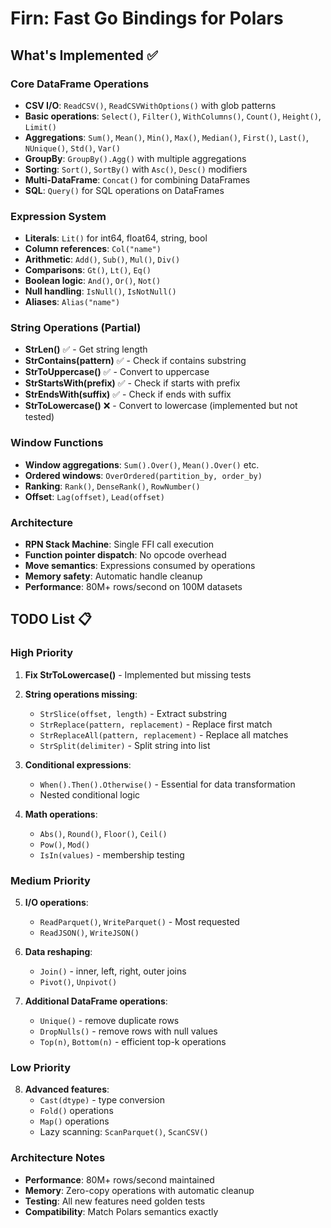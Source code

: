 # Firn: Fast Go Bindings for Polars

## What's Implemented ✅

### Core DataFrame Operations
- **CSV I/O**: `ReadCSV()`, `ReadCSVWithOptions()` with glob patterns
- **Basic operations**: `Select()`, `Filter()`, `WithColumns()`, `Count()`, `Height()`, `Limit()`
- **Aggregations**: `Sum()`, `Mean()`, `Min()`, `Max()`, `Median()`, `First()`, `Last()`, `NUnique()`, `Std()`, `Var()`
- **GroupBy**: `GroupBy().Agg()` with multiple aggregations
- **Sorting**: `Sort()`, `SortBy()` with `Asc()`, `Desc()` modifiers
- **Multi-DataFrame**: `Concat()` for combining DataFrames
- **SQL**: `Query()` for SQL operations on DataFrames

### Expression System
- **Literals**: `Lit()` for int64, float64, string, bool
- **Column references**: `Col("name")`
- **Arithmetic**: `Add()`, `Sub()`, `Mul()`, `Div()`
- **Comparisons**: `Gt()`, `Lt()`, `Eq()`
- **Boolean logic**: `And()`, `Or()`, `Not()`
- **Null handling**: `IsNull()`, `IsNotNull()`
- **Aliases**: `Alias("name")`

### String Operations (Partial)
- **StrLen()** ✅ - Get string length
- **StrContains(pattern)** ✅ - Check if contains substring
- **StrToUppercase()** ✅ - Convert to uppercase
- **StrStartsWith(prefix)** ✅ - Check if starts with prefix
- **StrEndsWith(suffix)** ✅ - Check if ends with suffix
- **StrToLowercase()** ❌ - Convert to lowercase (implemented but not tested)

### Window Functions
- **Window aggregations**: `Sum().Over()`, `Mean().Over()` etc.
- **Ordered windows**: `OverOrdered(partition_by, order_by)`
- **Ranking**: `Rank()`, `DenseRank()`, `RowNumber()`
- **Offset**: `Lag(offset)`, `Lead(offset)`

### Architecture
- **RPN Stack Machine**: Single FFI call execution
- **Function pointer dispatch**: No opcode overhead
- **Move semantics**: Expressions consumed by operations
- **Memory safety**: Automatic handle cleanup
- **Performance**: 80M+ rows/second on 100M datasets

## TODO List 📋

### High Priority
1. **Fix StrToLowercase()** - Implemented but missing tests
2. **String operations missing**:
   - `StrSlice(offset, length)` - Extract substring
   - `StrReplace(pattern, replacement)` - Replace first match
   - `StrReplaceAll(pattern, replacement)` - Replace all matches
   - `StrSplit(delimiter)` - Split string into list

3. **Conditional expressions**:
   - `When().Then().Otherwise()` - Essential for data transformation
   - Nested conditional logic

4. **Math operations**:
   - `Abs()`, `Round()`, `Floor()`, `Ceil()`
   - `Pow()`, `Mod()`
   - `IsIn(values)` - membership testing

### Medium Priority
5. **I/O operations**:
   - `ReadParquet()`, `WriteParquet()` - Most requested
   - `ReadJSON()`, `WriteJSON()`

6. **Data reshaping**:
   - `Join()` - inner, left, right, outer joins
   - `Pivot()`, `Unpivot()`

7. **Additional DataFrame operations**:
   - `Unique()` - remove duplicate rows
   - `DropNulls()` - remove rows with null values
   - `Top(n)`, `Bottom(n)` - efficient top-k operations

### Low Priority
8. **Advanced features**:
   - `Cast(dtype)` - type conversion
   - `Fold()` operations
   - `Map()` operations
   - Lazy scanning: `ScanParquet()`, `ScanCSV()`

### Architecture Notes
- **Performance**: 80M+ rows/second maintained
- **Memory**: Zero-copy operations with automatic cleanup
- **Testing**: All new features need golden tests
- **Compatibility**: Match Polars semantics exactly
